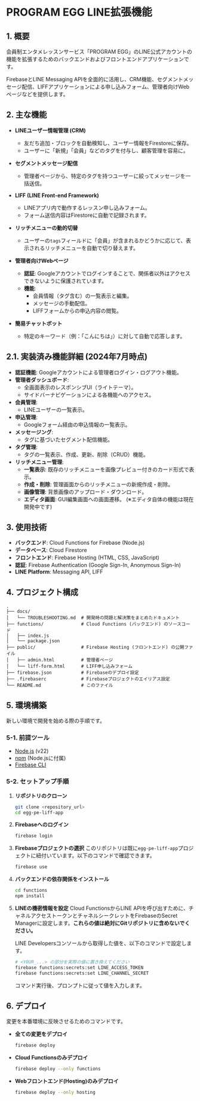 # PROGRAM EGG LINE拡張機能

## 1. 概要

会員制エンタメレッスンサービス「PROGRAM EGG」のLINE公式アカウントの機能を拡張するためのバックエンドおよびフロントエンドアプリケーションです。

FirebaseとLINE Messaging APIを全面的に活用し、CRM機能、セグメントメッセージ配信、LIFFアプリケーションによる申し込みフォーム、管理者向けWebページなどを提供します。

## 2. 主な機能

- **LINEユーザー情報管理 (CRM)**
  - 友だち追加・ブロックを自動検知し、ユーザー情報をFirestoreに保存。
  - ユーザーに「新規」「会員」などのタグを付与し、顧客管理を容易に。

- **セグメントメッセージ配信**
  - 管理者ページから、特定のタグを持つユーザーに絞ってメッセージを一括送信。

- **LIFF (LINE Front-end Framework)**
  - LINEアプリ内で動作するレッスン申し込みフォーム。
  - フォーム送信内容はFirestoreに自動で記録されます。

- **リッチメニューの動的切替**
  - ユーザーの`tags`フィールドに「会員」が含まれるかどうかに応じて、表示されるリッチメニューを自動で切り替えます。

- **管理者向けWebページ**
  - **認証**: Googleアカウントでログインすることで、関係者以外はアクセスできないように保護されています。
  - **機能**:
    - 会員情報（タグ含む）の一覧表示と編集。
    - メッセージの手動配信。
    - LIFFフォームからの申込内容の閲覧。

- **簡易チャットボット**
  - 特定のキーワード（例：「こんにちは」）に対して自動で応答します。

## 2.1. 実装済み機能詳細 (2024年7月時点)

- **認証機能**: Googleアカウントによる管理者ログイン・ログアウト機能。
- **管理者ダッシュボード**:
  - 全画面表示のレスポンシブUI（ライトテーマ）。
  - サイドバーナビゲーションによる各機能へのアクセス。
- **会員管理**:
  - LINEユーザーの一覧表示。
- **申込管理**:
  - Googleフォーム経由の申込情報の一覧表示。
- **メッセージング**:
  - タグに基づいたセグメント配信機能。
- **タグ管理**:
  - タグの一覧表示、作成、更新、削除（CRUD）機能。
- **リッチメニュー管理**:
  - **一覧表示**: 既存のリッチメニューを画像プレビュー付きのカード形式で表示。
  - **作成・削除**: 管理画面からのリッチメニューの新規作成・削除。
  - **画像管理**: 背景画像のアップロード・ダウンロード。
  - **エディタ画面**: GUI編集画面への画面遷移。 (※エディタ自体の機能は現在開発中です)

## 3. 使用技術

- **バックエンド**: Cloud Functions for Firebase (Node.js)
- **データベース**: Cloud Firestore
- **フロントエンド**: Firebase Hosting (HTML, CSS, JavaScript)
- **認証**: Firebase Authentication (Google Sign-In, Anonymous Sign-In)
- **LINE Platform**: Messaging API, LIFF

## 4. プロジェクト構成

```
.
├── docs/
│   └── TROUBLESHOOTING.md  # 開発時の問題と解決策をまとめたドキュメント
├── functions/              # Cloud Functions (バックエンド) のソースコード
│   ├── index.js
│   └── package.json
├── public/                 # Firebase Hosting (フロントエンド) の公開ファイル
│   ├── admin.html          # 管理者ページ
│   └── liff-form.html      # LIFF申し込みフォーム
├── firebase.json           # Firebaseのデプロイ設定
├── .firebaserc             # Firebaseプロジェクトのエイリアス設定
└── README.md               # このファイル
```

## 5. 環境構築

新しい環境で開発を始める際の手順です。

### 5-1. 前提ツール
- [Node.js](https://nodejs.org/) (v22)
- [npm](https://www.npmjs.com/) (Node.jsに付属)
- [Firebase CLI](https://firebase.google.com/docs/cli)

### 5-2. セットアップ手順

1.  **リポジトリのクローン**
    ```bash
    git clone <repository_url>
    cd egg-pe-liff-app
    ```

2.  **Firebaseへのログイン**
    ```bash
    firebase login
    ```

3.  **Firebaseプロジェクトの選択**
    このリポジトリは既に`egg-pe-liff-app`プロジェクトに紐付いています。以下のコマンドで確認できます。
    ```bash
    firebase use
    ```
    
4.  **バックエンドの依存関係をインストール**
    ```bash
    cd functions
    npm install
    ```

5.  **LINEの機密情報を設定**
    Cloud FunctionsからLINE APIを呼び出すために、チャネルアクセストークンとチャネルシークレットをFirebaseのSecret Managerに設定します。**これらの値は絶対にGitリポジトリに含めないでください。**

    LINE Developersコンソールから取得した値を、以下のコマンドで設定します。
    ```bash
    # <YOUR_...> の部分を実際の値に置き換えてください
    firebase functions:secrets:set LINE_ACCESS_TOKEN
    firebase functions:secrets:set LINE_CHANNEL_SECRET
    ```
    コマンド実行後、プロンプトに従って値を入力します。

## 6. デプロイ

変更を本番環境に反映させるためのコマンドです。

- **全ての変更をデプロイ**
  ```bash
  firebase deploy
  ```

- **Cloud Functionsのみデプロイ**
  ```bash
  firebase deploy --only functions
  ```

- **Webフロントエンド(Hosting)のみデプロイ**
  ```bash
  firebase deploy --only hosting
  ``` 